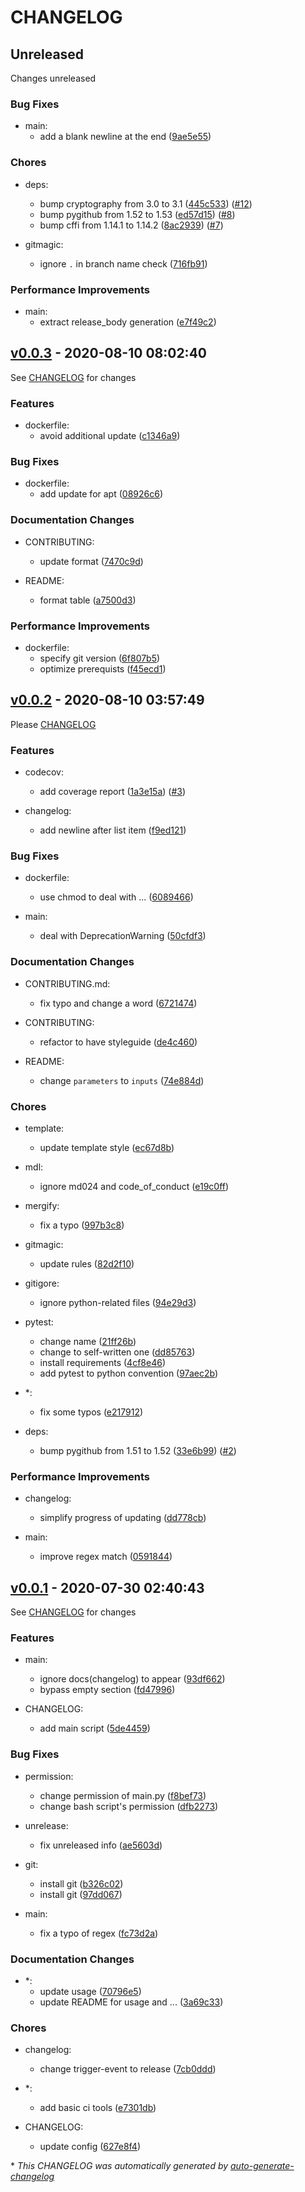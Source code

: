 # CHANGELOG

## Unreleased

Changes unreleased

### Bug Fixes

- main:
  - add a blank newline at the end ([9ae5e55](https://github.com/BobAnkh/auto-generate-changelog/commit/9ae5e5526238ccc48337db1bc0b0f2958e588ab5))

### Chores

- deps:
  - bump cryptography from 3.0 to 3.1 ([445c533](https://github.com/BobAnkh/auto-generate-changelog/commit/445c5331223e7ac849b793368458a3c24be766b5)) ([#12](https://github.com/BobAnkh/auto-generate-changelog/pull/12))
  - bump pygithub from 1.52 to 1.53 ([ed57d15](https://github.com/BobAnkh/auto-generate-changelog/commit/ed57d1576c9ef83885663a30e787897c5163b985)) ([#8](https://github.com/BobAnkh/auto-generate-changelog/pull/8))
  - bump cffi from 1.14.1 to 1.14.2 ([8ac2939](https://github.com/BobAnkh/auto-generate-changelog/commit/8ac29395bdc52b82b6e91d7bed16303078844eb8)) ([#7](https://github.com/BobAnkh/auto-generate-changelog/pull/7))

- gitmagic:
  - ignore `.` in branch name check ([716fb91](https://github.com/BobAnkh/auto-generate-changelog/commit/716fb91cede8d8be466e8fa3b71f3b9169688d84))

### Performance Improvements

- main:
  - extract release_body generation ([e7f49c2](https://github.com/BobAnkh/auto-generate-changelog/commit/e7f49c2f1467ccd4cc2182cda7cc4ad569e05280))

## [v0.0.3](https://github.com/BobAnkh/auto-generate-changelog/releases/tag/v0.0.3) - 2020-08-10 08:02:40

See [CHANGELOG](https://github.com/BobAnkh/auto-generate-changelog/blob/master/CHANGELOG.md) for changes

### Features

- dockerfile:
  - avoid additional update ([c1346a9](https://github.com/BobAnkh/auto-generate-changelog/commit/c1346a99d527744b6464960f1ade9f384bc61a31))

### Bug Fixes

- dockerfile:
  - add update for apt ([08926c6](https://github.com/BobAnkh/auto-generate-changelog/commit/08926c6448547563aac0fb34fe5d77928d79f43a))

### Documentation Changes

- CONTRIBUTING:
  - update format ([7470c9d](https://github.com/BobAnkh/auto-generate-changelog/commit/7470c9d22e4837ec81f99187fdf1d3b2c8132b02))

- README:
  - format table ([a7500d3](https://github.com/BobAnkh/auto-generate-changelog/commit/a7500d31865196b3c10d0fc60b5aa3b06750d956))

### Performance Improvements

- dockerfile:
  - specify git version ([6f807b5](https://github.com/BobAnkh/auto-generate-changelog/commit/6f807b5e2faef7aa040800dc005cc1b6298a9159))
  - optimize prerequists ([f45ecd1](https://github.com/BobAnkh/auto-generate-changelog/commit/f45ecd197b44c618efafc366a6946b0649756d80))

## [v0.0.2](https://github.com/BobAnkh/auto-generate-changelog/releases/tag/v0.0.2) - 2020-08-10 03:57:49

Please [CHANGELOG](https://github.com/BobAnkh/auto-generate-changelog/blob/master/CHANGELOG.md)

### Features

- codecov:
  - add coverage report ([1a3e15a](https://github.com/BobAnkh/auto-generate-changelog/commit/1a3e15a4bdf7850688f925dd0b1d8ace52e75fc3)) ([#3](https://github.com/BobAnkh/auto-generate-changelog/pull/3))

- changelog:
  - add newline after list item ([f9ed121](https://github.com/BobAnkh/auto-generate-changelog/commit/f9ed121906994757e380851ef77415b48b865d13))

### Bug Fixes

- dockerfile:
  - use chmod to deal with ... ([6089466](https://github.com/BobAnkh/auto-generate-changelog/commit/60894669e73d634d84aab1aee79476406ec60d45))

- main:
  - deal with DeprecationWarning ([50cfdf3](https://github.com/BobAnkh/auto-generate-changelog/commit/50cfdf32ec07b81d3140b9a06fd5275fc69f8f7b))

### Documentation Changes

- CONTRIBUTING.md:
  - fix typo and change a word ([6721474](https://github.com/BobAnkh/auto-generate-changelog/commit/6721474cb8d4b5d862389690981de72ad09b62cb))

- CONTRIBUTING:
  - refactor to have styleguide ([de4c460](https://github.com/BobAnkh/auto-generate-changelog/commit/de4c46091900679835c0a005435aa447b6aea1db))

- README:
  - change `parameters` to `inputs` ([74e884d](https://github.com/BobAnkh/auto-generate-changelog/commit/74e884d18af0cab2ddbe61554d962ef55d105d6c))

### Chores

- template:
  - update template style ([ec67d8b](https://github.com/BobAnkh/auto-generate-changelog/commit/ec67d8bef6350d79fed18423eb85364c7a5ff1ec))

- mdl:
  - ignore md024 and code_of_conduct ([e19c0ff](https://github.com/BobAnkh/auto-generate-changelog/commit/e19c0ffcdfb553b8bb0286f8a9ee5969661638a1))

- mergify:
  - fix a typo ([997b3c8](https://github.com/BobAnkh/auto-generate-changelog/commit/997b3c8d4f5e5253bba0d0eecbab4b6fb6e92768))

- gitmagic:
  - update rules ([82d2f10](https://github.com/BobAnkh/auto-generate-changelog/commit/82d2f10cf6035218e2f0898be3e09fdb41b2d144))

- gitigore:
  - ignore python-related files ([94e29d3](https://github.com/BobAnkh/auto-generate-changelog/commit/94e29d3fd772cc3787143196ed0f7b62490846b3))

- pytest:
  - change name ([21ff26b](https://github.com/BobAnkh/auto-generate-changelog/commit/21ff26b0075845f116dfdd9c87d5a3c89fda8660))
  - change to self-written one ([dd85763](https://github.com/BobAnkh/auto-generate-changelog/commit/dd857636e1362f78aa436f8fb75886ce2f5ba54b))
  - install requirements ([4cf8e46](https://github.com/BobAnkh/auto-generate-changelog/commit/4cf8e46a803f8f6180691b0fd7ccf68343e7e161))
  - add pytest to python convention ([97aec2b](https://github.com/BobAnkh/auto-generate-changelog/commit/97aec2b5464db1b442b85e050f94b29f0261e7fe))

- *:
  - fix some typos ([e217912](https://github.com/BobAnkh/auto-generate-changelog/commit/e217912f5738c8a9e7c0a7fbd2c37e546d07a4ce))

- deps:
  - bump pygithub from 1.51 to 1.52 ([33e6b99](https://github.com/BobAnkh/auto-generate-changelog/commit/33e6b99411852635a61175950d6a6d59545c9f3c)) ([#2](https://github.com/BobAnkh/auto-generate-changelog/pull/2))

### Performance Improvements

- changelog:
  - simplify progress of updating ([dd778cb](https://github.com/BobAnkh/auto-generate-changelog/commit/dd778cbc48b3e8c306e06773f499e06e46f18269))

- main:
  - improve regex match ([0591844](https://github.com/BobAnkh/auto-generate-changelog/commit/0591844384a8a62f13eac0cec35d34df66dd07b9))

## [v0.0.1](https://github.com/BobAnkh/auto-generate-changelog/releases/tag/v0.0.1) - 2020-07-30 02:40:43

See [CHANGELOG](https://github.com/BobAnkh/auto-generate-changelog/blob/master/CHANGELOG.md) for changes

### Features

- main:
  - ignore docs(changelog) to appear ([93df662](https://github.com/BobAnkh/auto-generate-changelog/commit/93df662038b0e7fdf569deaab7c2dc221c127039))
  - bypass empty section ([fd47996](https://github.com/BobAnkh/auto-generate-changelog/commit/fd479964d9233f93bb6e692ba5f0692e92cf8a5a))

- CHANGELOG:
  - add main script ([5de4459](https://github.com/BobAnkh/auto-generate-changelog/commit/5de4459403ffd65976bed5051620e216092e67e4))

### Bug Fixes

- permission:
  - change permission of main.py ([f8bef73](https://github.com/BobAnkh/auto-generate-changelog/commit/f8bef73840ffbc4a6975d1340c711a14838a8e88))
  - change bash script's permission ([dfb2273](https://github.com/BobAnkh/auto-generate-changelog/commit/dfb2273d070fc6e9ffda3a958fa3684f58a188ea))

- unrelease:
  - fix unreleased info ([ae5603d](https://github.com/BobAnkh/auto-generate-changelog/commit/ae5603d57a9f7727a75394f991bb83b3f70e943d))

- git:
  - install git ([b326c02](https://github.com/BobAnkh/auto-generate-changelog/commit/b326c02b6c2f73e62eb65261a5e60df0be90d2de))
  - install git ([97dd067](https://github.com/BobAnkh/auto-generate-changelog/commit/97dd067005e97e3359d70bd7e930c7a7637a6a72))

- main:
  - fix a typo of regex ([fc73d2a](https://github.com/BobAnkh/auto-generate-changelog/commit/fc73d2a1167b9a7ce2689bffee4aa1250de71704))

### Documentation Changes

- *:
  - update usage ([70796e5](https://github.com/BobAnkh/auto-generate-changelog/commit/70796e5b5f4d8f17e14b15eb78e0e22ab2b94864))
  - update README for usage and ... ([3a69c33](https://github.com/BobAnkh/auto-generate-changelog/commit/3a69c33712178488b2fe3f1407cf26d6a5ab4ed4))

### Chores

- changelog:
  - change trigger-event to release ([7cb0ddd](https://github.com/BobAnkh/auto-generate-changelog/commit/7cb0ddd983b22bd87ba319636910cd9a5a4662f0))

- *:
  - add basic ci tools ([e7301db](https://github.com/BobAnkh/auto-generate-changelog/commit/e7301db4ac79b7b193c7c8be39c30b1377e25c80))

- CHANGELOG:
  - update config ([627e8f4](https://github.com/BobAnkh/auto-generate-changelog/commit/627e8f4e5ca648803e2045bb8b7bef70bb786ed2))

\* *This CHANGELOG was automatically generated by [auto-generate-changelog](https://github.com/BobAnkh/auto-generate-changelog)*
